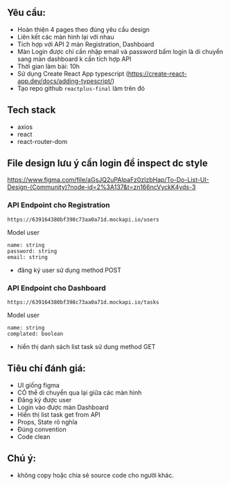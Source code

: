 ## Yêu cầu:
- Hoàn thiện 4 pages theo đúng yêu cầu design
- Liên kết các màn hình lại với nhau
- Tích hợp với API 2 màn Registration, Dashboard
- Màn Login được chỉ cần nhập email và password bấm login là di chuyển sang màn dashboard k cần tích hợp API
- Thời gian làm bài: 10h
- Sử dụng Create React App typescript (https://create-react-app.dev/docs/adding-typescript/)
- Tạo repo github `reactplus-final` làm trên đó

## Tech stack 
- axios
- react
- react-router-dom

## File design lưu ý cần login để inspect dc style 
https://www.figma.com/file/aGsJQ2uPAIpaFz0zIzbHap/To-Do-List-UI-Design-(Community)?node-id=2%3A137&t=zn166ncVyckK4yds-3

### API Endpoint cho Registration
```text
https://639164380bf398c73aa0a71d.mockapi.io/users
```
Model user 
```
name: string
password: string
email: string
```
- đăng ký user sử dụng method POST

### API Endpoint cho Dashboard
```text
https://639164380bf398c73aa0a71d.mockapi.io/tasks
```
Model user 
```
name: string
complated: boolean
```
- hiển thị danh sách list task sử dung method GET

## Tiêu chí đánh giá:
- UI giống figma
- CÓ thể di chuyển qua lại giữa các màn hình 
- Đăng ký được user
- Login vào được màn Dashboard
- Hiển thị list task get from API
- Props, State rõ nghĩa 
- Đúng convention
- Code clean 

## Chú ý:
- không copy hoặc chia sẻ source code cho người khác.
